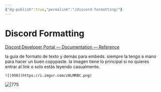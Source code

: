```yaml
---
{"dg-publish":true,"permalink":"/discord-formatting/"}
---
```



# Discord Formatting

[Discord Developer Portal — Documentation — Reference](https://discord.com/developers/docs/reference#message-formatting)

la guia de formato de texto y demás para embeds. siempre la tengo a mano para hacer un buen copypaste. la imagen tiene lo principal si no quieres entrar al link o solo estás leyendo casualmente.

	![|950](https://i.imgur.com/z8LMRBC.png)

![|775](https://i.imgur.com/pmZdKFd.png)
